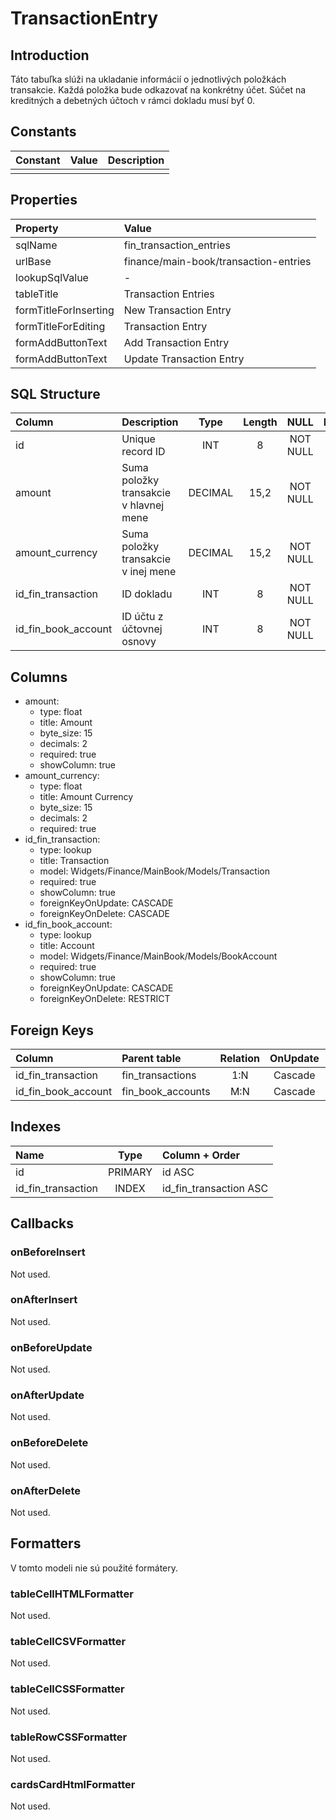 # TransactionEntry

## Introduction

Táto tabuľka slúži na ukladanie informácií o jednotlivých položkách transakcie. Každá položka bude odkazovať na konkrétny účet. Súčet na kreditných a debetných účtoch v rámci dokladu musí byť 0. 

## Constants

| Constant | Value | Description |
| -------- | ----- | ----------- |
|          |       |             |

## Properties

| Property              | Value                                 |
| :-------------------- | :------------------------------------ |
| sqlName               | fin_transaction_entries               |
| urlBase               | finance/main-book/transaction-entries |
| lookupSqlValue        | -                                     |
| tableTitle            | Transaction Entries                   |
| formTitleForInserting | New Transaction Entry                 |
| formTitleForEditing   | Transaction Entry                     |
| formAddButtonText     | Add Transaction Entry                 |
| formAddButtonText     | Update Transaction Entry              |

## SQL Structure

| Column              | Description                            | Type    | Length | NULL     | Default |
| :------------------ | :------------------------------------- | :-----: | :----: | :------: | :-----: |
| id                  | Unique record ID                       | INT     | 8      | NOT NULL | 0       |
| amount              | Suma položky transakcie v hlavnej mene | DECIMAL | 15,2   | NOT NULL | 0       |
| amount_currency     | Suma položky transakcie v inej mene    | DECIMAL | 15,2   | NOT NULL | 0       |
| id_fin_transaction  | ID dokladu                             | INT     | 8      | NOT NULL | 0       |
| id_fin_book_account | ID účtu z účtovnej osnovy              | INT     | 8      | NOT NULL | 0       |

## Columns

* amount:
  * type: float
  * title: Amount
  * byte_size: 15
  * decimals: 2
  * required: true
  * showColumn: true
* amount_currency:
  * type: float
  * title: Amount Currency
  * byte_size: 15
  * decimals: 2
  * required: true
* id_fin_transaction:
  * type: lookup
  * title: Transaction
  * model: Widgets/Finance/MainBook/Models/Transaction
  * required: true
  * showColumn: true
  * foreignKeyOnUpdate: CASCADE
  * foreignKeyOnDelete: CASCADE
* id_fin_book_account:
  * type: lookup
  * title: Account
  * model: Widgets/Finance/MainBook/Models/BookAccount
  * required: true
  * showColumn: true
  * foreignKeyOnUpdate: CASCADE
  * foreignKeyOnDelete: RESTRICT

## Foreign Keys

| Column              | Parent table      | Relation | OnUpdate | OnDelete |
| :------------------ | :---------------- | :------: | :------: | :------: |
| id_fin_transaction  | fin_transactions  | 1:N      | Cascade  | Cascade  |
| id_fin_book_account | fin_book_accounts | M:N      | Cascade  | Restrict |

## Indexes

| Name               | Type    | Column + Order         |
| :----------------- | :-----: | :--------------------- |
| id                 | PRIMARY | id ASC                 |
| id_fin_transaction | INDEX   | id_fin_transaction ASC |

## Callbacks

### onBeforeInsert

Not used.

### onAfterInsert

Not used.

### onBeforeUpdate

Not used.

### onAfterUpdate

Not used.

### onBeforeDelete

Not used.

### onAfterDelete

Not used.

## Formatters

V tomto modeli nie sú použité formátery.

### tableCellHTMLFormatter

Not used.

### tableCellCSVFormatter

Not used.

### tableCellCSSFormatter

Not used.

### tableRowCSSFormatter

Not used.

### cardsCardHtmlFormatter

Not used.

